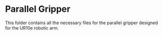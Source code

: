 # Parallel Gripper

This folder contains all the necessary files for the parallel gripper designed for the UR10e robotic arm.
